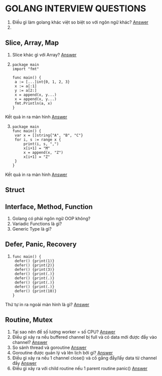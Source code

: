 # GOLANG INTERVIEW QUESTIONS

1. Điều gì làm golang khác việt so biệt so với ngôn ngữ khác? [Answer](./answer.md#common_1)
2. 

## Slice, Array, Map
1. Slice khác gì với Array? [Answer](./answer.md#slice_1)
2. ```
   package main
   import "fmt"

   func main() {
   	a := [...]int{0, 1, 2, 3}
   	x := a[:1]
   	y := a[2:]
   	x = append(x, y...)
   	x = append(x, y...)
   	fmt.Println(a, x)
   }
   ```
Kết quả in ra màn hình [Answer](./answer.md#slice_2)

3. ```
   package main
   func main() {
   	var x = []string{"A", "B", "C"}
   	for i, s := range x {
   		print(i, s, ",")
   		x[i+1] = "M"
   		x = append(x, "Z")
   		x[i+1] = "Z"
   	}
   }
   ```
Kết quả in ra màn hình [Answer](./answer.md#slice_3)

## Struct

## Interface, Method, Function
1. Golang có phải ngôn ngữ OOP không?
2. Variadic Functions là gì?
3. Generic Type là gì?
## Defer, Panic, Recovery
1. ```
   func main() {
    defer() {print(1)}
    defer() {print(2)}
    defer() {print(3)}
    defer() {print(.)}
    defer() {print(.)}
    defer() {print(.)}
    defer() {print(.)}
    defer() {print(10)}
   }
   ```
Thứ tự in ra ngoài màn hình là gì? [Answer](./answer.md#defer_panice_recovery_1)

## Routine, Mutex
1. Tại sao nên để số lượng worker = số CPU? [Answer](./answer.md#routine_mutex_1)
2. Điều gì xảy ra nếu buffered channel bị full và có data mới được đẩy vào channel? [Answer](./answer.md#routine_mutex_2)
3. So sánh thread và goroutine [Answer](./answer.md#routine_mutex_3)
4. Goroutine được quản lý và lên lịch bởi gì? [Answer](./answer.md#routine_mutex_4)
5. Điều gì xảy ra nếu 1 channel close() và cố gắng đẩy/lấy data từ channel đấy [Answer](./answer.md#routine_mutex_5)
6. Điều gì xảy ra với child routine nếu 1 parent routine panic() [Answer](./answer.md#routine_mutex_6)
